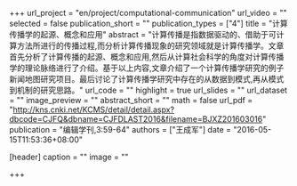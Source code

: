 +++
url_project = "en/project/computational-communication"
url_video = ""
selected = false
publication_short = ""
publication_types = ["4"]
title = "计算传播学的起源、概念和应用"
abstract = "计算传播是指数据驱动的、借助于可计算方法所进行的传播过程,而分析计算传播现象的研究领域就是计算传播学。文章首先分析了计算传播的起源、概念和应用,然后从计算社会科学的角度对计算传播学的理论脉络进行了介绍。基于以上内容,文章介绍了一个计算传播学研究的例子新闻地图研究项目。最后讨论了计算传播学研究中存在的从数据到模式,再从模式到机制的研究思路。"
url_code = ""
highlight = true
url_slides = ""
url_dataset = ""
image_preview = ""
abstract_short = ""
math = false
url_pdf = "http://kns.cnki.net/KCMS/detail/detail.aspx?dbcode=CJFQ&dbname=CJFDLAST2016&filename=BJXZ201603016"
publication = "编辑学刊,3:59-64"
authors = ["王成军"]
date = "2016-05-15T11:53:36+08:00"

[header]
  caption = ""
  image = ""

+++
